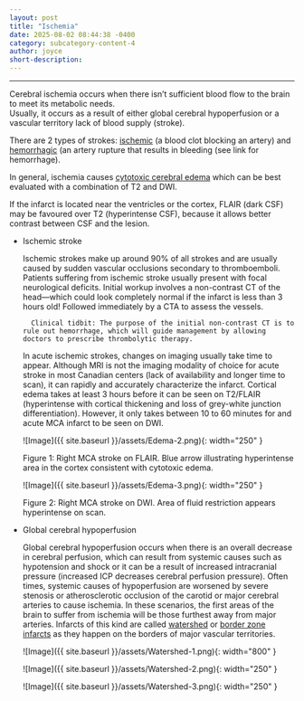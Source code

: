 ```yaml
---
layout: post
title: "Ischemia"
date: 2025-08-02 08:44:38 -0400
category: subcategory-content-4
author: joyce
short-description: 
---
```


-----
Cerebral ischemia occurs when there isn’t sufficient blood flow to the brain to meet its metabolic needs.  
Usually, it occurs as a result of either global cerebral hypoperfusion or a vascular territory lack of blood supply (stroke).

There are 2 types of strokes: <u>ischemic</u> (a blood clot blocking an artery) and <u>hemorrhagic</u> (an artery rupture that results in bleeding (see link for hemorrhage).


In general, ischemia causes <a href="{{ site.baseurl }}/subcategory-content-4/first-content-post">cytotoxic cerebral edema</a> which can be best evaluated with a combination of T2 and DWI. 

If the infarct is located near the ventricles or the cortex, FLAIR (dark CSF) may be favoured over T2 (hyperintense CSF), because it allows better contrast between CSF and the lesion. 

- Ischemic stroke
  

  Ischemic strokes make up around 90% of all strokes and are usually caused by sudden vascular occlusions secondary to thromboemboli.
  Patients suffering from ischemic stroke usually present with focal neurological deficits.
  Initial workup involves a non-contrast CT of the head—which could look completely normal if the infarct is less than 3 hours old! Followed immediately by a CTA to assess the vessels.
  

        Clinical tidbit: The purpose of the initial non-contrast CT is to rule out hemorrhage, which will guide management by allowing doctors to prescribe thrombolytic therapy.


  In acute ischemic strokes, changes on imaging usually take time to appear.
  Although MRI is not the imaging modality of choice for acute stroke in most Canadian centers (lack of availability and longer time to scan), it can rapidly and accurately characterize the infarct.
  Cortical edema takes at least 3 hours before it can be seen on T2/FLAIR (hyperintense with cortical thickening and loss of grey-white junction differentiation).
  However, it only takes between 10 to 60 minutes for and acute MCA infarct to be seen on DWI.

  ![Image]({{ site.baseurl }}/assets/Edema-2.png){: width="250" }

  Figure 1: Right MCA stroke on FLAIR. Blue arrow illustrating hyperintense area in the cortex consistent with cytotoxic edema.

  ![Image]({{ site.baseurl }}/assets/Edema-3.png){: width="250" }

  Figure 2: Right MCA stroke on DWI. Area of fluid restriction appears hyperintense on scan.

- Global cerebral hypoperfusion

  
  Global cerebral hypoperfusion occurs when there is an overall decrease in cerebral perfusion, which can result from systemic causes such as hypotension and shock or it can be a result of increased   intracranial pressure (increased ICP decreases cerebral perfusion pressure).
  Often times, systemic causes of hypoperfusion are worsened by severe stenosis or atherosclerotic occlusion of the carotid or major cerebral arteries to cause ischemia.
  In these scenarios, the first areas of the brain to suffer from ischemia will be those furthest away from major arteries.
  Infarcts of this kind are called <u>watershed</u> or <u>border zone infarcts</u> as they happen on the borders of major vascular territories.

  ![Image]({{ site.baseurl }}/assets/Watershed-1.png){: width="800" }

  ![Image]({{ site.baseurl }}/assets/Watershed-2.png){: width="250" }

  ![Image]({{ site.baseurl }}/assets/Watershed-3.png){: width="250" }
